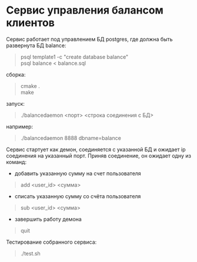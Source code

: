 # Сервис управления балансом клиентов
Сервис работает под управлением БД postgres, где должна быть развернута БД balance:
> psql template1 -c "create database balance"  
> psql balance < balance.sql	 

сборка:
> cmake .  
> make  

запуск:
> ./balancedaemon <порт> <строка соединения с БД>

например:
> ./balancedaemon 8888 dbname=balance 

Сервис стартует как демон, соединяется с указанной БД и ожидает ip соединения на указанный порт.
Приняв соединение, он ожидает одну из команд:
* добавить указанную сумму на счет пользователя  
> add <user_id> <сумма>      
* списать указанную сумму со счёта пользователя  
> sub <user_id> <сумма>      
* завершить работу демона  
> quit                       

Тестирование собранного сервиса:
> ./test.sh
